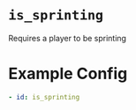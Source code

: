 # `is_sprinting`

Requires a player to be sprinting

# Example Config
```yaml
- id: is_sprinting
```
